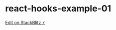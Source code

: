 # react-hooks-example-01

[Edit on StackBlitz ⚡️](https://stackblitz.com/edit/react-hooks-example-01)